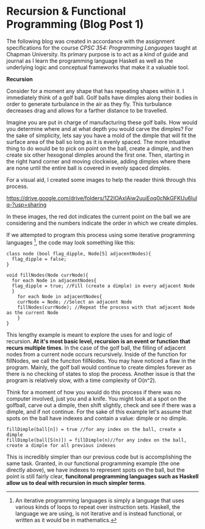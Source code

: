 # Recursion & Functional Programming (Blog Post 1)
The following blog was created in accordance with the assignment specifications for the course *CPSC 354: Programming Languages* taught at Chapman University. Its primary purpose is to act as a kind of guide and journal as I learn the programming language Haskell as well as the underlying logic and conceptual frameworks that make it a valuable tool. 

**Recursion**

Consider for a moment any shape that has repeating shapes within it. I immediately think of a golf ball. Golf balls have dimples along their bodies in order to generate turbulance in the air as they fly. This turbulance decreases drag and allows for a farther distance to be travelled. 

Imagine you are put in charge of manufacturing these golf balls. How would you determine where and at what depth you would carve the dimples? For the sake of simplicity, lets say you have a mold of the dimple that will fit the surface area of the ball so long as it is evenly spaced. The more intuative thing to do would be to pick on point on the ball, create a dimple, and then create six other hexogonal dimples around the first one. Then, starting in the right hand corner and moving clockwise, adding dimples where there are none until the entire ball is covered in evenly spaced dimples. 

For a visual aid, I created some images to help the reader think through this process. 

https://drive.google.com/drive/folders/1Z2IOAxIAiw2uuiEoq0cNkGFKUu6IuIq-?usp=sharing

In these images, the red dot indicates the current point on the ball we are considering and the numbers indicate the order in which we create dimples. 

If we attempted to program this process using some iterative programming languages [^1], the code may look something like this: 
```
class node (bool flag_dipple, Node[5] adjacentNodes){
  flag_dipple = false; 
}

void fillNodes(Node currNode){
  for each Node in adjacentNodes{
  flag_dipple = true; //Fill (create a dimple) in every adjacent Node
  }
    for each Node in adjacentNodes{
    currNode = Node; //Select an adjacent Node
    fillNodes(currNode); //Repeat the process with that adjacent Node as the current Node
    }
}
```
This lengthy example is meant to explore the uses for and logic of recursion. **At it's most basic level, recursion is an event or function that recurs 
multiple times**. In the case of the golf ball, the filling of adjacent nodes from a current node occurs recursively. Inside of the function for 
fillNodes, we call the funciton fillNodes. You may have noticed a flaw in the program. Mainly, the golf ball would continue to create dimples forever as there is no checking of states to stop the process. Another issue is that the program is relatively slow, with a time complexity of O(n^2). 

Think for a moment of how you would do this process if there was no computer involved, just you and a knife. You might look at a spot on the golfball, 
carve out a dimple, then shift slightly, check and see if there was a dimple, and if not continue. For the sake of this example let's assume that spots 
on the ball have indexes and contain a value: dimple or no dimple. 
```
fillDimple(ball[n]) = true //for any index on the ball, create a dimple
fillDimple(ball[S(n)]) = fillDimple(n)//for any index on the ball, create a dimple for all previous indexes
```
This is incredibly simpler than our previous code but is accomplishing the same task. Granted, in our functional programming example (the one directly
above), we have indexes to represent spots on the ball, but the point is still fairly clear, **funcitonal programming languages such as Haskell allow us 
to deal with recursion in much simpler terms**. 

[^1]: An iterative programming languages is simply a language that uses various kinds of loops to repeat over instruction sets. Haskell, the language we are using, is not iterative and is instead functional, or written as it would be in mathematics. 
